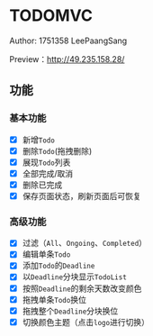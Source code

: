 # TODOMVC

Author: 1751358 LeePaangSang

Preview：http://49.235.158.28/

## 功能
### 基本功能

- [x] 新增`Todo`
- [x] 删除`Todo`(拖拽删除)
- [x] 展现`Todo`列表
- [x] 全部完成/取消
- [x] 删除已完成
- [x] 保存页面状态，刷新页面后可恢复

### 高级功能

- [x] 过滤（`All`、`Ongoing`、`Completed`）
- [x] 编辑单条`Todo`
- [x] 添加`Todo`的`Deadline`
- [x] 以`Deadline`分块显示`TodoList`
- [x] 按照`Deadline`的剩余天数改变颜色
- [x] 拖拽单条`Todo`换位
- [x] 拖拽整个`Deadline`分块换位
- [x] 切换颜色主题（点击`logo`进行切换）